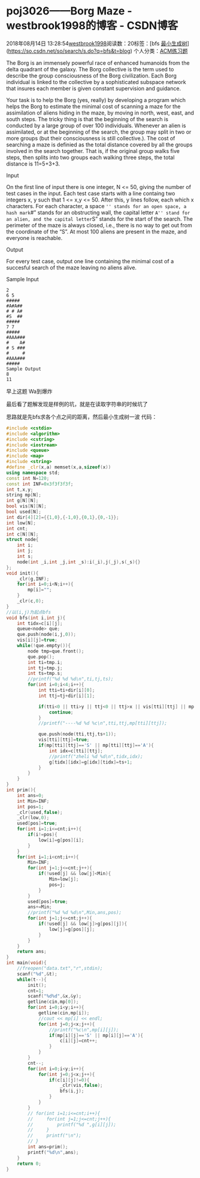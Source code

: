 # poj3026——Borg Maze - westbrook1998的博客 - CSDN博客





2018年08月14日 13:28:54[westbrook1998](https://me.csdn.net/westbrook1998)阅读数：20标签：[bfs																[最小生成树](https://so.csdn.net/so/search/s.do?q=最小生成树&t=blog)](https://so.csdn.net/so/search/s.do?q=bfs&t=blog)
个人分类：[ACM练习题](https://blog.csdn.net/westbrook1998/article/category/7652684)








> 
The Borg is an immensely powerful race of enhanced humanoids from the delta quadrant of the galaxy. The Borg collective is the term used to describe the group consciousness of the Borg civilization. Each Borg individual is linked to the collective by a sophisticated subspace network that insures each member is given constant supervision and guidance.  

  Your task is to help the Borg (yes, really) by developing a program which helps the Borg to estimate the minimal cost of scanning a maze for the assimilation of aliens hiding in the maze, by moving in north, west, east, and south steps. The tricky thing is that the beginning of the search is conducted by a large group of over 100 individuals. Whenever an alien is assimilated, or at the beginning of the search, the group may split in two or more groups (but their consciousness is still collective.). The cost of searching a maze is definied as the total distance covered by all the groups involved in the search together. That is, if the original group walks five steps, then splits into two groups each walking three steps, the total distance is 11=5+3+3. 

  Input 

  On the first line of input there is one integer, N <= 50, giving the number of test cases in the input. Each test case starts with a line containg two integers x, y such that 1 <= x,y <= 50. After this, y lines follow, each which x characters. For each character, a space `'' stands for an open space, a hash mark`#” stands for an obstructing wall, the capital letter `A'' stand for an alien, and the capital letter`S” stands for the start of the search. The perimeter of the maze is always closed, i.e., there is no way to get out from the coordinate of the “S”. At most 100 aliens are present in the maze, and everyone is reachable. 

  Output 

  For every test case, output one line containing the minimal cost of a succesful search of the maze leaving no aliens alive. 

  Sample Input
```
2
6 5
##### 
#A#A##
# # A#
#S  ##
##### 
7 7
#####  
#AAA###
#    A#
# S ###
#     #
#AAA###
#####  
Sample Output
8
11
```

早上这题 Wa到爆炸 

最后看了题解发现是样例的坑，就是在读取字符串的时候坑了 

思路就是先bfs求各个点之间的距离，然后最小生成树一波
代码：

```cpp
#include <cstdio>
#include <algorithm>
#include <cstring>
#include <iostream>
#include <queue>
#include <map>
#include <string>
#define _clr(x,a) memset(x,a,sizeof(x))
using namespace std;
const int N=120;
const int INF=0x3f3f3f3f;
int t,x,y;
string mp[N];
int g[N][N];
bool vis[N][N];
bool used[N];
int dir[4][2]={{1,0},{-1,0},{0,1},{0,-1}};
int low[N];
int cnt;
int c[N][N];
struct node{
    int i;
    int j;
    int s;
    node(int _i,int _j,int _s):i(_i),j(_j),s(_s){}
};
void init(){
    _clr(g,INF);
    for(int i=0;i<N;i++){
        mp[i]="";
    }
    _clr(c,0);
}
//以(i,j)为起点bfs
void bfs(int i,int j){
    int tidx=c[i][j];
    queue<node> que;
    que.push(node(i,j,0));
    vis[i][j]=true;
    while(!que.empty()){
        node tmp=que.front();
        que.pop();
        int ti=tmp.i;
        int tj=tmp.j;
        int ts=tmp.s;
        //printf("%d %d %d\n",ti,tj,ts);
        for(int i=0;i<4;i++){
            int tti=ti+dir[i][0];
            int ttj=tj+dir[i][1];

            if(tti<0 || tti>y || ttj<0 || ttj>x || vis[tti][ttj] || mp[tti][ttj]=='#'){
                continue;
            }
            //printf("----%d %d %c\n",tti,ttj,mp[tti][ttj]);

            que.push(node(tti,ttj,ts+1));
            vis[tti][ttj]=true;
            if(mp[tti][ttj]=='S' || mp[tti][ttj]=='A'){
                int idx=c[tti][ttj];
                //printf("zheli %d %d\n",tidx,idx);
                g[tidx][idx]=g[idx][tidx]=ts+1;
            }
        }
    }
}
int prim(){
    int ans=0;
    int Min=INF;
    int pos=1;
    _clr(used,false);
    _clr(low,0);
    used[pos]=true;
    for(int i=1;i<=cnt;i++){
        if(i!=pos){
            low[i]=g[pos][i];
        }
    }
    for(int i=1;i<cnt;i++){
        Min=INF;
        for(int j=1;j<=cnt;j++){
            if(!used[j] && low[j]<Min){
                Min=low[j];
                pos=j;
            }
        }
        used[pos]=true;
        ans+=Min;
        //printf("%d %d %d\n",Min,ans,pos);
        for(int j=1;j<=cnt;j++){
            if(!used[j] && low[j]>g[pos][j]){
                low[j]=g[pos][j];
            }
        }
    }
    return ans;
}
int main(void){
    //freopen("data.txt","r",stdin);
    scanf("%d",&t);
    while(t--){
        init();
        cnt=1;
        scanf("%d%d",&x,&y);
        getline(cin,mp[0]);
        for(int i=0;i<y;i++){
            getline(cin,mp[i]);
            //cout << mp[i] << endl;
            for(int j=0;j<x;j++){
                //printf("%c\n",mp[i][j]);
                if(mp[i][j]=='S' || mp[i][j]=='A'){
                    c[i][j]=cnt++;
                }
            }
        }
        cnt--;
        for(int i=0;i<y;i++){
            for(int j=0;j<x;j++){
                if(c[i][j]!=0){
                    _clr(vis,false);
                    bfs(i,j);
                }
            }
        }
        // for(int i=1;i<=cnt;i++){
        //     for(int j=1;j<=cnt;j++){
        //         printf("%d ",g[i][j]);
        //     }
        //     printf("\n");
        // }
        int ans=prim();
        printf("%d\n",ans);
    }
    return 0;
}
```







